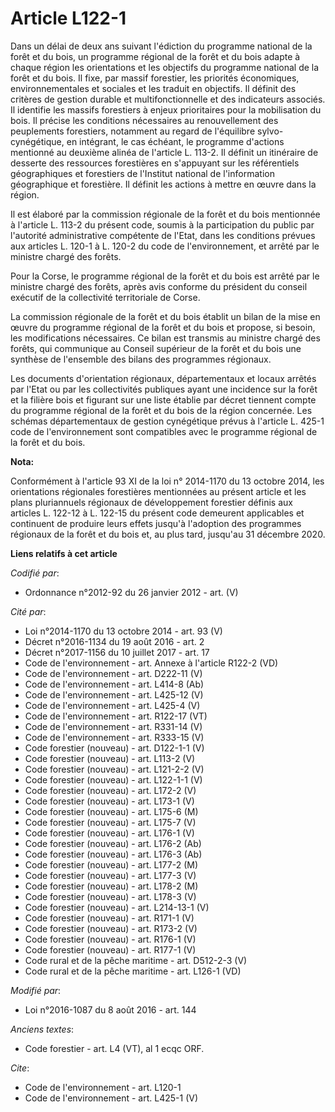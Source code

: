 # Article L122-1

Dans un délai de deux ans suivant l'édiction du programme national de la forêt et du bois, un programme régional de la forêt
et du bois adapte à chaque région les orientations et les objectifs du programme national de la forêt et du bois. Il fixe,
par massif forestier, les priorités économiques, environnementales et sociales et les traduit en objectifs. Il définit des
critères de gestion durable et multifonctionnelle et des indicateurs associés. Il identifie les massifs forestiers à enjeux
prioritaires pour la mobilisation du bois. Il précise les conditions nécessaires au renouvellement des peuplements
forestiers, notamment au regard de l'équilibre sylvo-cynégétique, en intégrant, le cas échéant, le programme d'actions
mentionné au deuxième alinéa de l'article L. 113-2. Il définit un itinéraire de desserte des ressources forestières en
s'appuyant sur les référentiels géographiques et forestiers de l'Institut national de l'information géographique et
forestière. Il définit les actions à mettre en œuvre dans la région. 

Il est élaboré par la commission régionale de la forêt et du bois mentionnée à l'article L. 113-2 du présent code, soumis à
la participation du public par l'autorité administrative compétente de l'Etat, dans les conditions prévues aux articles L.
120-1 à L. 120-2 du code de l'environnement, et arrêté par le ministre chargé des forêts. 

Pour la Corse, le programme régional de la forêt et du bois est arrêté par le ministre chargé des forêts, après avis conforme
du président du conseil exécutif de la collectivité territoriale de Corse. 

La commission régionale de la forêt et du bois établit un bilan de la mise en œuvre du programme régional de la forêt et du
bois et propose, si besoin, les modifications nécessaires. Ce bilan est transmis au ministre chargé des forêts, qui
communique au Conseil supérieur de la forêt et du bois une synthèse de l'ensemble des bilans des programmes régionaux. 

Les documents d'orientation régionaux, départementaux et locaux arrêtés par l'Etat ou par les collectivités publiques ayant
une incidence sur la forêt et la filière bois et figurant sur une liste établie par décret tiennent compte du programme
régional de la forêt et du bois de la région concernée. Les schémas départementaux de gestion cynégétique prévus à l'article
L. 425-1 code de l'environnement sont compatibles avec le programme régional de la forêt et du bois.

**Nota:**

Conformément à l'article 93 XI de la loi n° 2014-1170 du 13 octobre 2014, les orientations régionales forestières mentionnées
au présent article et les plans pluriannuels régionaux de développement forestier définis aux articles L. 122-12 à L. 122-15
du présent code demeurent applicables et continuent de produire leurs effets jusqu'à l'adoption des programmes régionaux de
la forêt et du bois et, au plus tard, jusqu'au 31 décembre 2020.

**Liens relatifs à cet article**

_Codifié par_:

  - Ordonnance n°2012-92 du 26 janvier 2012 - art. (V)

_Cité par_:

  - Loi n°2014-1170 du 13 octobre 2014 - art. 93 (V)
  - Décret n°2016-1134 du 19 août 2016 - art. 2
  - Décret n°2017-1156 du 10 juillet 2017 - art. 17
  - Code de l'environnement - art. Annexe à l'article R122-2 (VD)
  - Code de l'environnement - art. D222-11 (V)
  - Code de l'environnement - art. L414-8 (Ab)
  - Code de l'environnement - art. L425-12 (V)
  - Code de l'environnement - art. L425-4 (V)
  - Code de l'environnement - art. R122-17 (VT)
  - Code de l'environnement - art. R331-14 (V)
  - Code de l'environnement - art. R333-15 (V)
  - Code forestier (nouveau) - art. D122-1-1 (V)
  - Code forestier (nouveau) - art. L113-2 (V)
  - Code forestier (nouveau) - art. L121-2-2 (V)
  - Code forestier (nouveau) - art. L122-1-1 (V)
  - Code forestier (nouveau) - art. L172-2 (V)
  - Code forestier (nouveau) - art. L173-1 (V)
  - Code forestier (nouveau) - art. L175-6 (M)
  - Code forestier (nouveau) - art. L175-7 (V)
  - Code forestier (nouveau) - art. L176-1 (V)
  - Code forestier (nouveau) - art. L176-2 (Ab)
  - Code forestier (nouveau) - art. L176-3 (Ab)
  - Code forestier (nouveau) - art. L177-2 (M)
  - Code forestier (nouveau) - art. L177-3 (V)
  - Code forestier (nouveau) - art. L178-2 (M)
  - Code forestier (nouveau) - art. L178-3 (V)
  - Code forestier (nouveau) - art. L214-13-1 (V)
  - Code forestier (nouveau) - art. R171-1 (V)
  - Code forestier (nouveau) - art. R173-2 (V)
  - Code forestier (nouveau) - art. R176-1 (V)
  - Code forestier (nouveau) - art. R177-1 (V)
  - Code rural et de la pêche maritime - art. D512-2-3 (V)
  - Code rural et de la pêche maritime - art. L126-1 (VD)

_Modifié par_:

  - Loi n°2016-1087 du 8 août 2016 - art. 144

_Anciens textes_:

  - Code forestier - art. L4 (VT), al 1 ecqc ORF.

_Cite_:

  - Code de l'environnement - art. L120-1
  - Code de l'environnement - art. L425-1 (V)
